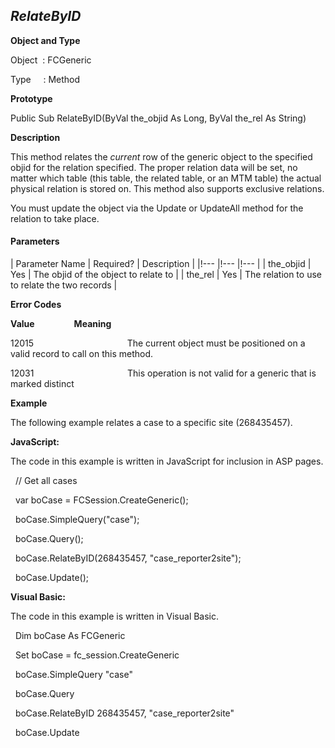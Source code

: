 _RelateByID_
------------

**Object and Type**

Object  : FCGeneric

Type     : Method

**Prototype**

Public Sub RelateByID(ByVal the_objid As Long, ByVal the_rel As String)

**Description**

This method relates the _current_ row of the generic object to the specified objid for the relation specified. The proper relation data will be set, no matter which table (this table, the related table, or an MTM table) the actual physical relation is stored on. This method also supports exclusive relations.

You must update the object via the Update or UpdateAll method for the relation to take place.

#### Parameters

| Parameter Name | Required? | Description |
|!--- |!--- |!--- |
| the_objid | Yes | The objid of the object to relate to |
| the_rel | Yes | The relation to use to relate the two records |

**Error Codes**

**Value**                **Meaning**

12015                                      The current object must be positioned on a valid record to call on this method.

12031                                      This operation is not valid for a generic that is marked distinct

**Example**

The following example relates a case to a specific site (268435457).

**JavaScript:**

The code in this example is written in JavaScript for inclusion in ASP pages.

  // Get all cases

  var boCase = FCSession.CreateGeneric();

  boCase.SimpleQuery("case");

  boCase.Query();

  boCase.RelateByID(268435457, "case_reporter2site");

  boCase.Update(); 

**Visual Basic:**

The code in this example is written in Visual Basic.

  Dim boCase As FCGeneric

  Set boCase = fc_session.CreateGeneric

  boCase.SimpleQuery "case"

  boCase.Query

  boCase.RelateByID 268435457, "case_reporter2site"

  boCase.Update